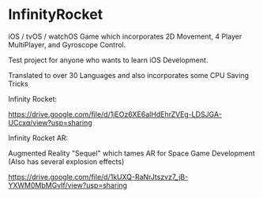 # InfinityRocket

iOS / tvOS / watchOS Game which incorporates 2D Movement, 4 Player MultiPlayer, and Gyroscope Control.

Test project for anyone who wants to learn iOS Development.

Translated to over 30 Languages and also incorporates some CPU Saving Tricks

Infinity Rocket:

https://drive.google.com/file/d/1jEOz6XE6alHdEhrZVEg-LDSJGA-UCcxq/view?usp=sharing



Infinity Rocket AR:

Augmented Reality "Sequel" which tames AR for Space Game Development (Also has several explosion effects)

https://drive.google.com/file/d/1kUXQ-RaNrJtszvz7_jB-YXWM0MbMGvIf/view?usp=sharing
